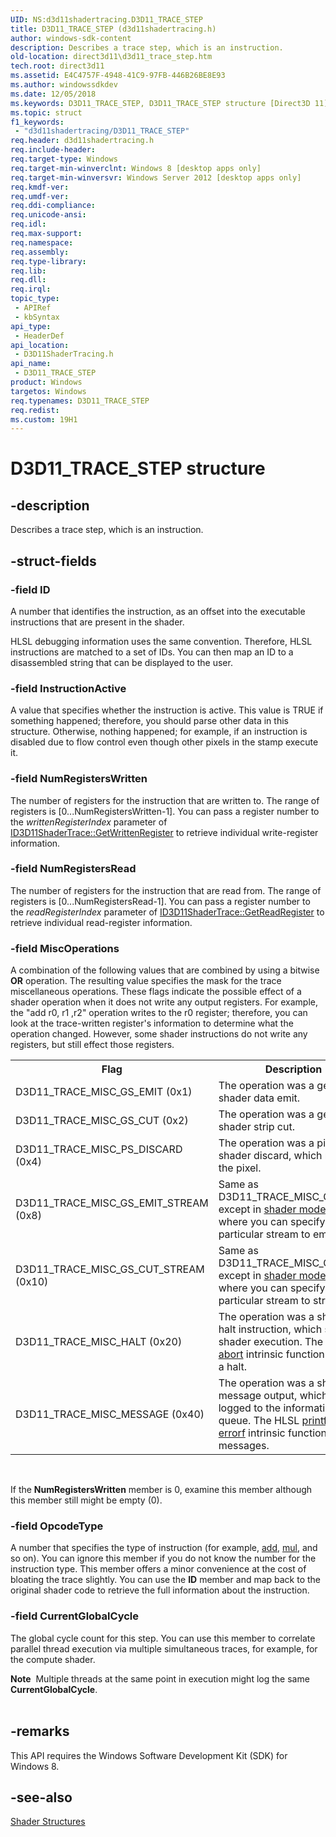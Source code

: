 ```yaml
---
UID: NS:d3d11shadertracing.D3D11_TRACE_STEP
title: D3D11_TRACE_STEP (d3d11shadertracing.h)
author: windows-sdk-content
description: Describes a trace step, which is an instruction.
old-location: direct3d11\d3d11_trace_step.htm
tech.root: direct3d11
ms.assetid: E4C4757F-4948-41C9-97FB-446B26BE8E93
ms.author: windowssdkdev
ms.date: 12/05/2018
ms.keywords: D3D11_TRACE_STEP, D3D11_TRACE_STEP structure [Direct3D 11], d3d11shadertracing/D3D11_TRACE_STEP, direct3d11.d3d11_trace_step
ms.topic: struct
f1_keywords: 
 - "d3d11shadertracing/D3D11_TRACE_STEP"
req.header: d3d11shadertracing.h
req.include-header: 
req.target-type: Windows
req.target-min-winverclnt: Windows 8 [desktop apps only]
req.target-min-winversvr: Windows Server 2012 [desktop apps only]
req.kmdf-ver: 
req.umdf-ver: 
req.ddi-compliance: 
req.unicode-ansi: 
req.idl: 
req.max-support: 
req.namespace: 
req.assembly: 
req.type-library: 
req.lib: 
req.dll: 
req.irql: 
topic_type:
 - APIRef
 - kbSyntax
api_type:
 - HeaderDef
api_location:
 - D3D11ShaderTracing.h
api_name:
 - D3D11_TRACE_STEP
product: Windows
targetos: Windows
req.typenames: D3D11_TRACE_STEP
req.redist: 
ms.custom: 19H1
---
```


# D3D11_TRACE_STEP structure


## -description


Describes a trace step, which is an instruction.


## -struct-fields




### -field ID

A number that identifies the instruction, as an offset into the executable instructions that are present in the shader. 

HLSL debugging information uses the same convention. Therefore, HLSL instructions are matched to a set of IDs. You can then map an ID to a disassembled string that can be displayed to the user.


### -field InstructionActive

A value that specifies whether the instruction is active. This value is TRUE if something happened; therefore, you should parse other data in this structure. Otherwise, nothing happened; for example, if an instruction is disabled due to flow control even though other pixels in the stamp execute it.


### -field NumRegistersWritten

The number of registers for the instruction that are written to. The range of registers is [0...NumRegistersWritten-1]. You can pass a register number to the <i>writtenRegisterIndex</i> parameter of  <a href="https://docs.microsoft.com/windows/desktop/api/d3d11shadertracing/nf-d3d11shadertracing-id3d11shadertrace-getwrittenregister">ID3D11ShaderTrace::GetWrittenRegister</a> to retrieve individual write-register information.


### -field NumRegistersRead

The number of registers for the instruction that are read from. The range of registers is [0...NumRegistersRead-1]. You can pass a register number to the <i>readRegisterIndex</i> parameter of  <a href="https://docs.microsoft.com/windows/desktop/api/d3d11shadertracing/nf-d3d11shadertracing-id3d11shadertrace-getreadregister">ID3D11ShaderTrace::GetReadRegister</a> to retrieve individual read-register information.


### -field MiscOperations

A combination of the following values that are combined by using a bitwise <b>OR</b> operation. The resulting value specifies the mask for the trace miscellaneous operations. These flags indicate the possible effect of a shader operation when it does not write any output registers.  For example, the "add r0, r1 ,r2" operation writes to the r0 register; therefore, you can look at the trace-written register's information to determine what the operation changed.  However, some shader instructions do not write any registers, but still effect those registers.

<table>
<tr>
<th>Flag</th>
<th>Description</th>
</tr>
<tr>
<td>D3D11_TRACE_MISC_GS_EMIT (0x1)</td>
<td>The operation was a geometry shader data emit.</td>
</tr>
<tr>
<td>D3D11_TRACE_MISC_GS_CUT (0x2)</td>
<td>The operation was a geometry shader strip cut.</td>
</tr>
<tr>
<td>D3D11_TRACE_MISC_PS_DISCARD (0x4)</td>
<td>The operation was a pixel shader discard, which rejects the pixel.</td>
</tr>
<tr>
<td>D3D11_TRACE_MISC_GS_EMIT_STREAM (0x8)</td>
<td>Same as D3D11_TRACE_MISC_GS_EMIT, except in <a href="https://docs.microsoft.com/windows/desktop/direct3dhlsl/overviews-direct3d-11-hlsl">shader model 5</a> where you can specify a particular stream to emit to.</td>
</tr>
<tr>
<td>D3D11_TRACE_MISC_GS_CUT_STREAM (0x10)</td>
<td>Same as D3D11_TRACE_MISC_GS_CUT, except in <a href="https://docs.microsoft.com/windows/desktop/direct3dhlsl/overviews-direct3d-11-hlsl">shader model 5</a> where you can specify a particular stream to strip cut.</td>
</tr>
<tr>
<td>D3D11_TRACE_MISC_HALT (0x20)</td>
<td>The operation was a shader halt instruction, which stops shader execution. The HLSL <a href="https://docs.microsoft.com/windows/desktop/direct3dhlsl/abort">abort</a> intrinsic function causes a halt.</td>
</tr>
<tr>
<td>D3D11_TRACE_MISC_MESSAGE (0x40)</td>
<td>The operation was a shader message output, which can be logged to the information queue. The HLSL <a href="https://docs.microsoft.com/windows/desktop/direct3dhlsl/printf">printf</a> and <a href="https://docs.microsoft.com/windows/desktop/direct3dhlsl/errorf">errorf</a> intrinsic functions cause messages.</td>
</tr>
</table>
 

If the <b>NumRegistersWritten</b> member is 0, examine this member although this member still might be empty (0).


### -field OpcodeType

A number that specifies the type of instruction (for example, <a href="https://docs.microsoft.com/windows/desktop/direct3dhlsl/add---vs">add</a>, <a href="https://docs.microsoft.com/windows/desktop/direct3dhlsl/dx-graphics-hlsl-mul">mul</a>, and so on). You can ignore this member if you do not know the number for the instruction type. This member offers a minor convenience at the cost of bloating the trace slightly.  You can use the <b>ID</b> member and map back to the original shader code to retrieve the full information about the instruction.


### -field CurrentGlobalCycle

The global cycle count for this step.  You can use this member to correlate parallel thread execution via multiple simultaneous traces, for example, for the compute shader.
         

<div class="alert"><b>Note</b>  Multiple threads at the same point in execution might log the same <b>CurrentGlobalCycle</b>.
         </div>
<div> </div>

## -remarks



This API requires the Windows Software Development Kit (SDK) for Windows 8.




## -see-also




<a href="https://docs.microsoft.com/windows/desktop/direct3d11/d3d11-graphics-reference-shader-structures">Shader Structures</a>
 

 

